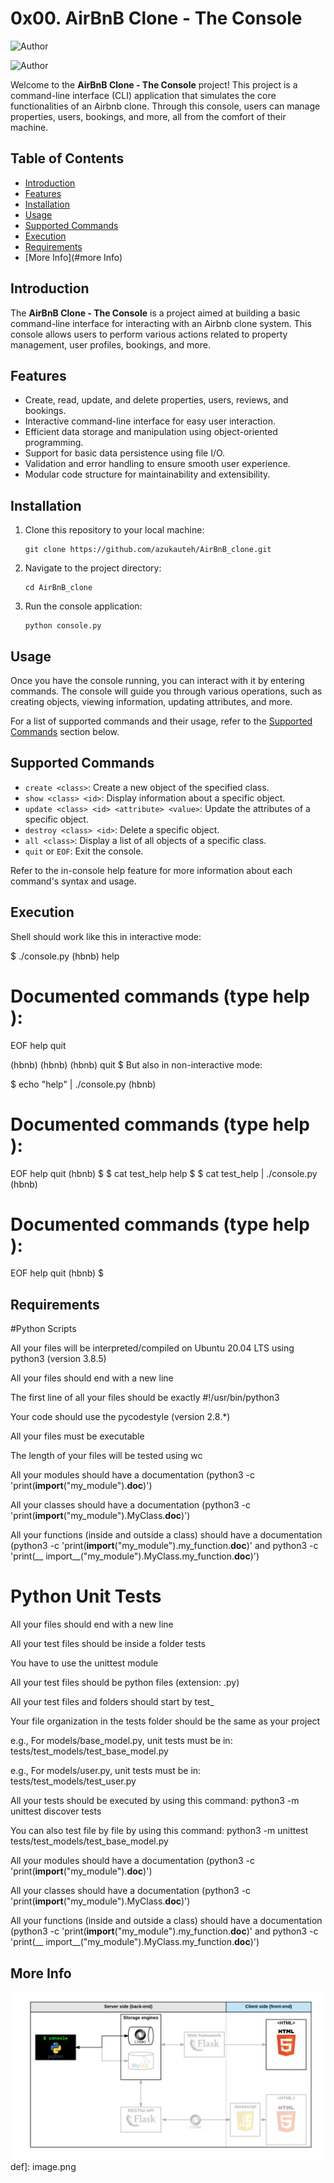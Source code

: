 
# 0x00. AirBnB Clone - The Console

![Author](https://img.shields.io/badge/Author-Azuka%20Uteh-blue.svg)

![Author](https://img.shields.io/badge/Author-Jealous%20Matsikachando-blue.svg)


Welcome to the **AirBnB Clone - The Console** project! This project is  a command-line interface (CLI) application that simulates the core functionalities of an Airbnb clone. Through this console, users can manage properties, users, bookings, and more, all from the comfort of their machine.

## Table of Contents

- [Introduction](#introduction)
- [Features](#features)
- [Installation](#installation)
- [Usage](#usage)
- [Supported Commands](#supported-commands)
- [Execution](#Execution)
- [Requirements](#Requirements)
- [More Info](#more Info)

## Introduction

The **AirBnB Clone - The Console** is a project aimed at building a basic command-line interface for interacting with an Airbnb clone system. This console allows users to perform various actions related to property management, user profiles, bookings, and more.

## Features

- Create, read, update, and delete properties, users, reviews, and bookings.
- Interactive command-line interface for easy user interaction.
- Efficient data storage and manipulation using object-oriented programming.
- Support for basic data persistence using file I/O.
- Validation and error handling to ensure smooth user experience.
- Modular code structure for maintainability and extensibility.

## Installation

1. Clone this repository to your local machine:

   ```
   git clone https://github.com/azukauteh/AirBnB_clone.git
   ```

2. Navigate to the project directory:

   ```
   cd AirBnB_clone
   ```

3. Run the console application:

   ```
   python console.py
   ```

## Usage

Once you have the console running, you can interact with it by entering commands. The console will guide you through various operations, such as creating objects, viewing information, updating attributes, and more.

For a list of supported commands and their usage, refer to the [Supported Commands](#supported-commands) section below.

## Supported Commands

- `create <class>`: Create a new object of the specified class.
- `show <class> <id>`: Display information about a specific object.
- `update <class> <id> <attribute> <value>`: Update the attributes of a specific object.
- `destroy <class> <id>`: Delete a specific object.
- `all <class>`: Display a list of all objects of a specific class.
- `quit` or `EOF`: Exit the console.

Refer to the in-console help feature for more information about each command's syntax and usage.

## Execution

Shell should work like this in interactive mode:

$ ./console.py
(hbnb) help

Documented commands (type help <topic>):
========================================
EOF  help  quit

(hbnb) 
(hbnb) 
(hbnb) quit
$
But also in non-interactive mode: 

$ echo "help" | ./console.py
(hbnb)

Documented commands (type help <topic>):
========================================
EOF  help  quit
(hbnb) 
$
$ cat test_help
help
$
$ cat test_help | ./console.py
(hbnb)

Documented commands (type help <topic>):
========================================
EOF  help  quit
(hbnb) 
$



## Requirements

#Python Scripts

All your files will be interpreted/compiled on Ubuntu 20.04 LTS using python3 (version 3.8.5)

All your files should end with a new line

The first line of all your files should be exactly #!/usr/bin/python3

Your code should use the pycodestyle (version 2.8.*)

All your files must be executable

The length of your files will be tested using wc

All your modules should have a documentation (python3 -c 'print(__import__("my_module").__doc__)')

All your classes should have a documentation (python3 -c 'print(__import__("my_module").MyClass.__doc__)')

All your functions (inside and outside a class) should have a documentation (python3 -c 'print(__import__("my_module").my_function.__doc__)' and python3 -c 'print(__
import__("my_module").MyClass.my_function.__doc__)')

# Python Unit Tests

All your files should end with a new line

All your test files should be inside a folder tests

You have to use the unittest module

All your test files should be python files (extension: .py)

All your test files and folders should start by test_

Your file organization in the tests folder should be the same as your project

e.g., For models/base_model.py, unit tests must be in: tests/test_models/test_base_model.py

e.g., For models/user.py, unit tests must be in: tests/test_models/test_user.py

All your tests should be executed by using this command: python3 -m unittest discover tests

You can also test file by file by using this command: python3 -m unittest tests/test_models/test_base_model.py

All your modules should have a documentation (python3 -c 'print(__import__("my_module").__doc__)')

All your classes should have a documentation (python3 -c 'print(__import__("my_module").MyClass.__doc__)')

All your functions (inside and outside a class) should have a documentation (python3 -c 'print(__import__("my_module").my_function.__doc__)' and python3 -c 'print(__
import__("my_module").MyClass.my_function.__doc__)')

## More Info

![Alt text](image-1.png)
def]: image.png
